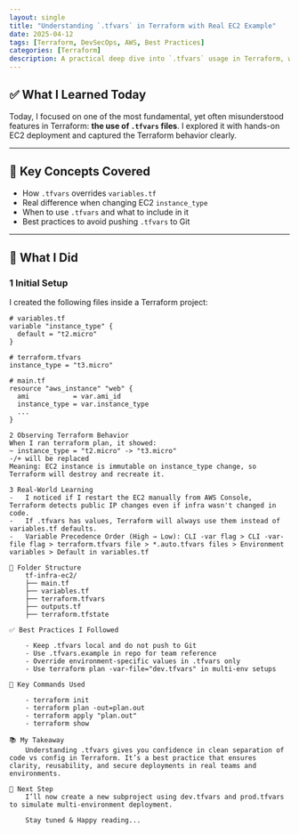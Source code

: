 ```yaml
---
layout: single
title: "Understanding `.tfvars` in Terraform with Real EC2 Example"
date: 2025-04-12
tags: [Terraform, DevSecOps, AWS, Best Practices]
categories: [Terraform]
description: A practical deep dive into `.tfvars` usage in Terraform, with EC2 deployment examples and industry-aligned best practices.
---
```


## ✅ What I Learned Today

Today, I focused on one of the most fundamental, yet often misunderstood features in Terraform: **the use of `.tfvars` files**. I explored it with hands-on EC2 deployment and captured the Terraform behavior clearly.

---

## 🧠 Key Concepts Covered

- How `.tfvars` overrides `variables.tf`
- Real difference when changing EC2 `instance_type`
- When to use `.tfvars` and what to include in it
- Best practices to avoid pushing `.tfvars` to Git

---

## 🔨 What I Did

### 1 Initial Setup

I created the following files inside a Terraform project:

```hcl
# variables.tf
variable "instance_type" {
  default = "t2.micro"
}

# terraform.tfvars
instance_type = "t3.micro"

# main.tf
resource "aws_instance" "web" {
  ami           = var.ami_id
  instance_type = var.instance_type
  ...
}

2 Observing Terraform Behavior
When I ran terraform plan, it showed:
~ instance_type = "t2.micro" -> "t3.micro"
-/+ will be replaced
Meaning: EC2 instance is immutable on instance_type change, so Terraform will destroy and recreate it.

3 Real-World Learning
-   I noticed if I restart the EC2 manually from AWS Console, Terraform detects public IP changes even if infra wasn't changed in code.
-   If .tfvars has values, Terraform will always use them instead of variables.tf defaults.
-   Variable Precedence Order (High → Low): CLI -var flag > CLI -var-file flag > terraform.tfvars file > *.auto.tfvars files > Environment variables > Default in variables.tf

📁 Folder Structure
    tf-infra-ec2/
    ├── main.tf
    ├── variables.tf
    ├── terraform.tfvars
    ├── outputs.tf
    ├── terraform.tfstate

✅ Best Practices I Followed

    - Keep .tfvars local and do not push to Git
    - Use .tfvars.example in repo for team reference
    - Override environment-specific values in .tfvars only
    - Use terraform plan -var-file="dev.tfvars" in multi-env setups

🧪 Key Commands Used

    - terraform init
    - terraform plan -out=plan.out
    - terraform apply "plan.out"
    - terraform show

📚 My Takeaway
    Understanding .tfvars gives you confidence in clean separation of code vs config in Terraform. It’s a best practice that ensures clarity, reusability, and secure deployments in real teams and environments.

🚀 Next Step
    I’ll now create a new subproject using dev.tfvars and prod.tfvars to simulate multi-environment deployment.

    Stay tuned & Happy reading...